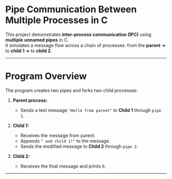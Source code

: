 # Pipe Communication Between Multiple Processes in C

This project demonstrates **inter-process communication (IPC)** using **multiple unnamed pipes** in C.  
It simulates a message flow across a chain of processes: from the **parent** ➜ to **child 1** ➜ to **child 2**.

---

# Program Overview

The program creates two pipes and forks two child processes:

1. **Parent process:**
   - Sends a text message `"Hello from parent"` to **Child 1** through `pipe 1`.

2. **Child 1:**
   - Receives the message from parent.
   - Appends `" and child 1!"` to the message.
   - Sends the modified message to **Child 2** through `pipe 2`.

3. **Child 2:**
   - Receives the final message and prints it.

---
